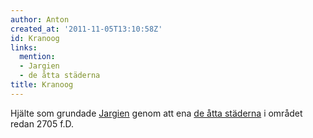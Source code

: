 ```yaml
---
author: Anton
created_at: '2011-11-05T13:10:58Z'
id: Kranoog
links:
  mention:
  - Jargien
  - de åtta städerna
title: Kranoog
---
```


Hjälte som grundade [Jargien] genom att ena [de åtta städerna] i området redan 2705 f.D.

  [Jargien]: Jargien
  [de åtta städerna]: de_åtta_städerna
